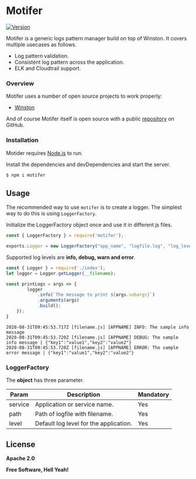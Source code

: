# Motifer

[![Version](https://img.shields.io/npm/v/npm-link-up.svg?colorB=green)](https://www.npmjs.com/package/motifer)

Motifer is a generic logs pattern manager build on top of Winston. It covers multiple usecases as follows.

  - Log pattern validation.
  - Consistent log pattern across the application.
  - ELK and Cloudtrail support.

### Overview

Motifer uses a number of open source projects to work properly:

* [Winston](https://github.com/winstonjs/winston)

And of course Motifer itself is open source with a public [repository](https://github.com/mahajanankur/motifer) on GitHub.

### Installation

Motider requires [Node.js](https://nodejs.org/) to run.

Install the dependencies and devDependencies and start the server.

```sh
$ npm i motifer
```

## Usage
The recommended way to use `motifer` is to create a logger. The simplest way to do this is using `LoggerFactory`.

Initialize the LoggerFactory object once and use it in different js files.
``` js
const { LoggerFactory } = require('motifer');

exports.Logger = new LoggerFactory("app_name", "logfile.log", "log_level");
```
Supported log levels are **info, debug, warn and error**.

``` js
const { Logger } = require('./index');
let logger = Logger.getLogger(__filename);

const printLogs = args => {
        logger
            .info(`The message to print ${args.subargs}`)
            .arguments(args)
            .build();
    });
}
```
``` log
2020-08-31T09:45:53.717Z [filename.js] [APPNAME] INFO: The sample info message
2020-08-31T09:45:53.720Z [filename.js] [APPNAME] DEBUG: The sample info message | {"key1":"value1","key2":"value2"}
2020-08-31T09:45:53.720Z [filename.js] [APPNAME] ERROR: The sample error message | {"key1":"value1","key2":"value2"}
```

### LoggerFactory

The **object** has three parameter.

| Param | Description |Mandatory
| ------ | ------ | ------ |
| service | Application or service name. | Yes |
| path | Path of logfile with filename. | Yes |
| level | Default log level for the application. | Yes |


License
----

**Apache 2.0**


**Free Software, Hell Yeah!**

